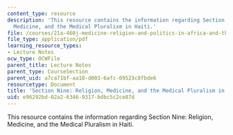 ```yaml
---
content_type: resource
description: 'This resource contains the information regarding Section Nine: Religion,
  Medicine, and the Medical Pluralism in Haiti.'
file: /courses/21a-460j-medicine-religion-and-politics-in-africa-and-the-african-diaspora-spring-2005/e96292bd02a263469317bdbc5c2ce87d_MIT21A_460JS05_4_26_5_460j.pdf
file_type: application/pdf
learning_resource_types:
- Lecture Notes
ocw_type: OCWFile
parent_title: Lecture Notes
parent_type: CourseSection
parent_uid: a7ca71bf-aa10-d003-6afc-09523c8fbde6
resourcetype: Document
title: 'Section Nine: Religion, Medicine, and the Medical Pluralism in Haiti'
uid: e96292bd-02a2-6346-9317-bdbc5c2ce87d
---
```

This resource contains the information regarding Section Nine: Religion, Medicine, and the Medical Pluralism in Haiti.

